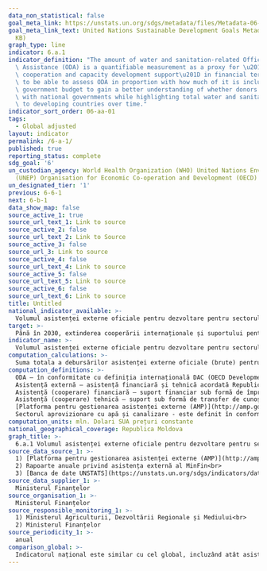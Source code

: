 ```yaml
---
data_non_statistical: false
goal_meta_link: https://unstats.un.org/sdgs/metadata/files/Metadata-06-0A-01.pdf
goal_meta_link_text: United Nations Sustainable Development Goals Metadata (PDF 398
  KB)
graph_type: line
indicator: 6.a.1
indicator_definition: "The amount of water and sanitation-related Official Development\
  \ Assistance (ODA) is a quantifiable measurement as a proxy for \u201Cinternational\
  \ cooperation and capacity development support\u201D in financial terms. It is essential\
  \ to be able to assess ODA in proportion with how much of it is included in the\
  \ government budget to gain a better understanding of whether donors are aligned\
  \ with national governments while highlighting total water and sanitation ODA disbursements\
  \ to developing countries over time."
indicator_sort_order: 06-aa-01
tags:
  - Global adjusted
layout: indicator
permalink: /6-a-1/
published: true
reporting_status: complete
sdg_goal: '6'
un_custodian_agency: World Health Organization (WHO) United Nations Environment Programme
  (UNEP) Organisation for Economic Co-operation and Development (OECD)
un_designated_tier: '1'
previous: 6-6-1
next: 6-b-1
data_show_map: false
source_active_1: true
source_url_text_1: Link to source
source_active_2: false
source_url_text_2: Link to Source
source_active_3: false
source_url_3: Link to source
source_active_4: false
source_url_text_4: Link to source
source_active_5: false
source_url_text_5: Link to source
source_active_6: false
source_url_text_6: Link to source
title: Untitled
national_indicator_available: >-
  Volumul asistenței externe oficiale pentru dezvoltare pentru sectorul de aprovizionare cu apă și sanitație
target: >-
  Până în 2030, extinderea cooperării internaționale și suportului pentru dezvoltarea capacităților menit pentru țările în curs de dezvoltare în domeniul activităților și programelor ce țin de apă și sanitație, inclusiv colectarea apei, desalinizarea, eficiența apei, epurarea apelor uzate, tehnologiile de reciclare și reutilizare
indicator_name: >-
  Volumul asistenței externe oficiale pentru dezvoltare pentru sectorul de aprovizionare cu apă și sanitație, care face parte din planul de cheltuieli coordonate la nivel de guvern
computation_calculations: >-
  Suma totala a debursărilor asistenței externe oficiale (brute) pentru dezvoltare (ODA) de la toți donatorii pentru sectorul de aprovizionare cu apă și sanitație.
computation_definitions: >-
  ODA – în conformitate cu definiția internațională DAC (OECD Development Assistance Committee) aceasta reprezintă "fluxurile către țări și teritorii din lista DAC a beneficiarilor de ODA și ale instituțiilor multilaterale care sunt : (i) furnizate de agenții oficiale, inclusiv de guvernele naționale și locale sau de agențiile executive ale acestora; și (ii) fiecare tranzacție este gestionată cu obiectivul principal de promovare a dezvoltării economice și a bunăstării țărilor în curs de dezvoltare; și este de natură concesională și transmite un element de grant de cel puțin 25% (calculat la o rată de reducere de 10%). ( [A se vedea](http://www.oecd.org/dac/stats/officialdevelopmentassistancedefinitionandcoverage.htm) ) <br> 
  Asistență externă – asistență financiară și tehnică acordată Republicii Moldova, Guvernului și/sau altor autorități publice de către comunitatea creditorilor/donatorilor (art.9 din HG nr. 377 din 25.04.2018, cu privire la reglementarea cadrului instituțional și mecanismului de coordonare și management  al asistenței externe).<br> 
  Asistență (cooperare) financiară – suport financiar sub formă de împrumuturi, granturi, inclusiv livrări de bunuri și/sau lucrări pentru implementarea proiectelor/programelor;<br> 
  Asistență (cooperare) tehnică – suport sub formă de transfer de cunoștințe, inclusiv tehnologii, metodologii și tehnici în cadrul proiectelor/programelor;<br> 
  [Platforma pentru gestionarea asistenței externe (AMP)](http://amp.gov.md/TEMPLATE/ampTemplate/dashboard/build/index.html) – sistem informațional automatizat accesibil on-line, în cadrul căruia este încărcată și stocată informația privind proiectele/programele de asistență externă din Republica Moldova.<br> 
  Sectorul aprovizionare cu apă și canalizare - este definit în conformitate cu standardele DAC/OECD și cuprinde toate codurile sectoriale conform clasificării CRS din secțiunile 140 pentru sectorul de apă și canalizare, și 31140 pentru resurse de apă pentru agricultură.
computation_units: mln. Dolari SUA prețuri constante
national_geographical_coverage: Republica Moldova
graph_title: >-
  6.a.1 Volumul asistenței externe oficiale pentru dezvoltare pentru sectorul de aprovizionare cu apă și sanitație
source_data_source_1: >-
  1) [Platforma pentru gestionarea asistenței externe (AMP)](http://amp.gov.md/portal/sites/default/files/inline/amp-planul_de_gestiune_a_datelor_0.pdf)  <br> 
  2) Rapoarte anuale privind asistența externă al MinFin<br> 
  3) [Banca de date UNSTATS](https://unstats.un.org/sdgs/indicators/database/)
source_data_supplier_1: >-
  Ministerul Finanțelor
source_organisation_1: >-
  Ministerul Finanțelor
source_responsible_monitoring_1: >-
  1) Ministerul Agriculturii, Dezvoltării Regionale și Mediului<br> 
  2) Ministerul Finanțelor
source_periodicity_1: >-
  anual
comparison_global: >-
  Indicatorul național este similar cu cel global, incluzând atât asistenta externa pentru dezvoltarea sectorului vizat
---
```

